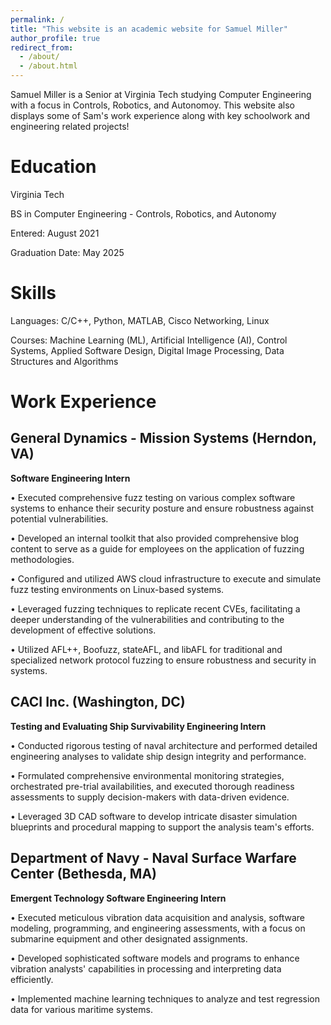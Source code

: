 ```yaml
---
permalink: /
title: "This website is an academic website for Samuel Miller"
author_profile: true
redirect_from: 
  - /about/
  - /about.html
---
```


Samuel Miller is a Senior at Virginia Tech studying Computer Engineering with a focus in Controls, Robotics, and Autonomoy. This website also displays some of Sam's work experience along with key schoolwork and engineering related projects! 

Education
======
Virginia Tech

BS in Computer Engineering - Controls, Robotics, and Autonomy

Entered: August 2021

Graduation Date: May 2025

Skills
======
Languages: C/C++, Python, MATLAB, Cisco Networking, Linux

Courses: Machine Learning (ML), Artificial Intelligence (AI), Control Systems, Applied Software Design, Digital Image Processing, Data Structures and Algorithms

Work Experience
======


General Dynamics - Mission Systems (Herndon, VA)
------

**Software Engineering Intern**

•	Executed comprehensive fuzz testing on various complex software systems to enhance their security posture and ensure robustness against potential vulnerabilities. 

•	Developed an internal toolkit that also provided comprehensive blog content to serve as a guide for employees on the application of fuzzing methodologies. 

•	Configured and utilized AWS cloud infrastructure to execute and simulate fuzz testing environments on Linux-based systems. 

•	Leveraged fuzzing techniques to replicate recent CVEs, facilitating a deeper understanding of the vulnerabilities and contributing to the development of effective solutions. 

•	Utilized AFL++, Boofuzz, stateAFL, and libAFL for traditional and specialized network protocol fuzzing to ensure robustness and security in systems.


CACI Inc. (Washington, DC)
------

**Testing and Evaluating Ship Survivability Engineering Intern**

•	Conducted rigorous testing of naval architecture and performed detailed engineering analyses to validate ship design integrity and performance. 

•	Formulated comprehensive environmental monitoring strategies, orchestrated pre-trial availabilities, and executed thorough readiness assessments to supply decision-makers with data-driven evidence. 

•	Leveraged 3D CAD software to develop intricate disaster simulation blueprints and procedural mapping to support the analysis team's efforts.

Department of Navy - Naval Surface Warfare Center (Bethesda, MA)
------

**Emergent Technology Software Engineering Intern** 

•	Executed meticulous vibration data acquisition and analysis, software modeling, programming, and engineering assessments, with a focus on submarine equipment and other designated assignments. 

•	Developed sophisticated software models and programs to enhance vibration analysts' capabilities in processing and interpreting data efficiently. 

•	Implemented machine learning techniques to analyze and test regression data for various maritime systems.
